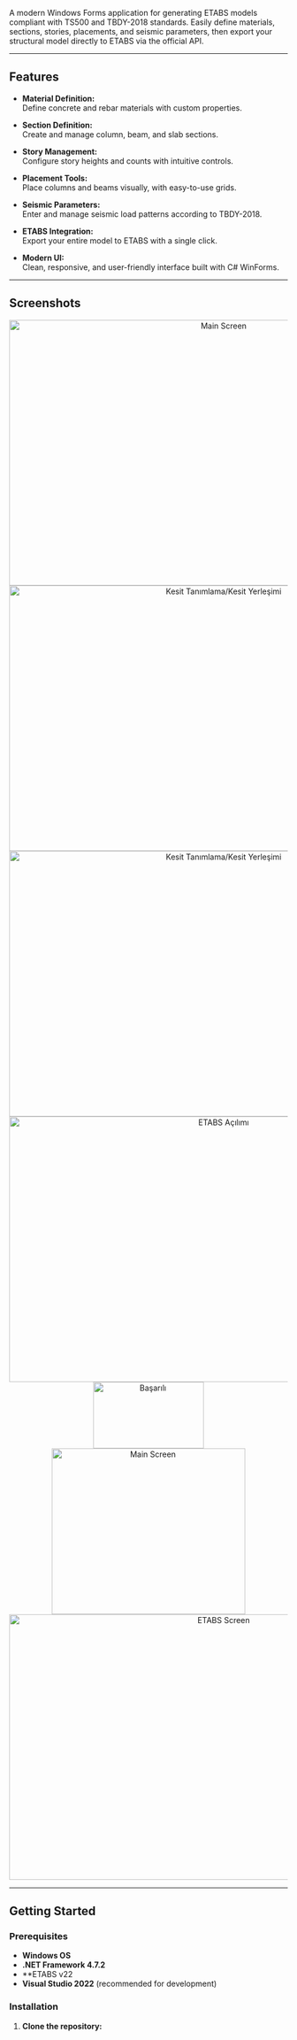 A modern Windows Forms application for generating ETABS models compliant with TS500 and TBDY-2018 standards. Easily define materials, sections, stories, placements, and seismic parameters, then export your structural model directly to ETABS via the official API.

---

## Features

- **Material Definition:**  
  Define concrete and rebar materials with custom properties.

- **Section Definition:**  
  Create and manage column, beam, and slab sections.

- **Story Management:**  
  Configure story heights and counts with intuitive controls.

- **Placement Tools:**  
  Place columns and beams visually, with easy-to-use grids.

- **Seismic Parameters:**  
  Enter and manage seismic load patterns according to TBDY-2018.

- **ETABS Integration:**  
  Export your entire model to ETABS with a single click.

- **Modern UI:**  
  Clean, responsive, and user-friendly interface built with C# WinForms.

---

## Screenshots


<div align="center">

<img src="https://github.com/user-attachments/assets/7c20fea6-9b34-4e15-96cd-88acaaf01ad6" alt="Main Screen" width="760" height="480" />
<img src="https://github.com/user-attachments/assets/b56837a8-ac6f-47e5-b997-cf4e6fcdea8d" alt="Kesit Tanımlama/Kesit Yerleşimi" width="760" height="480" />
<img src="https://github.com/user-attachments/assets/9f4cd368-51a7-4d52-b409-24689d50f3f3" alt="Kesit Tanımlama/Kesit Yerleşimi" width="760" height="480" />

<img src="https://github.com/user-attachments/assets/3be0dbbe-74af-4f28-a5e2-bfa06c244f5f" alt="ETABS Açılımı" width="760" height="480" />
<br>
<img src="https://github.com/user-attachments/assets/460d2b0b-e19e-45c1-a68d-95575520ca71" alt="Başarılı" width="200" height="120" />
<br>
<img src="https://github.com/user-attachments/assets/ae196838-f2be-4ecb-a631-4687feba73c9" alt="Main Screen" width="350" height="300" />
<br>
<img src="https://github.com/user-attachments/assets/d2df72e0-5bb8-4aaf-9de8-4d66e1a6000d" alt="ETABS Screen" width="760" height="480" />

</div>

---

## Getting Started

### Prerequisites

- **Windows OS**
- **.NET Framework 4.7.2**
- **ETABS v22
- **Visual Studio 2022** (recommended for development)

### Installation

1. **Clone the repository:**
